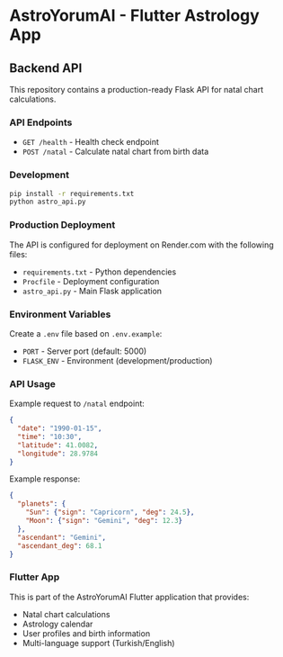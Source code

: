 # AstroYorumAI - Flutter Astrology App

## Backend API

This repository contains a production-ready Flask API for natal chart calculations.

### API Endpoints

- `GET /health` - Health check endpoint
- `POST /natal` - Calculate natal chart from birth data

### Development

```bash
pip install -r requirements.txt
python astro_api.py
```

### Production Deployment

The API is configured for deployment on Render.com with the following files:
- `requirements.txt` - Python dependencies
- `Procfile` - Deployment configuration
- `astro_api.py` - Main Flask application

### Environment Variables

Create a `.env` file based on `.env.example`:
- `PORT` - Server port (default: 5000)
- `FLASK_ENV` - Environment (development/production)

### API Usage

Example request to `/natal` endpoint:

```json
{
  "date": "1990-01-15",
  "time": "10:30",
  "latitude": 41.0082,
  "longitude": 28.9784
}
```

Example response:

```json
{
  "planets": {
    "Sun": {"sign": "Capricorn", "deg": 24.5},
    "Moon": {"sign": "Gemini", "deg": 12.3}
  },
  "ascendant": "Gemini",
  "ascendant_deg": 68.1
}
```

### Flutter App

This is part of the AstroYorumAI Flutter application that provides:
- Natal chart calculations
- Astrology calendar
- User profiles and birth information
- Multi-language support (Turkish/English)
